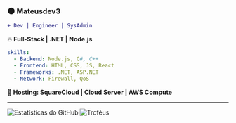 ### 🌑 **Mateusdev3**  
```diff
+ Dev | Engineer | SysAdmin
```

🔥 **Full-Stack | .NET | Node.js**

```yaml
skills:
  - Backend: Node.js, C#, C++
  - Frontend: HTML, CSS, JS, React
  - Frameworks: .NET, ASP.NET
  - Network: Firewall, QoS
```

🚀 **Hosting: SquareCloud | Cloud Server | AWS Compute**  

---
![Estatísticas do GitHub](https://github-readme-stats.vercel.app/api?username=Mateusdev3&show_icons=true&theme=radical)
![Troféus](https://github-profile-trophy.vercel.app/?username=Mateusdev3)



